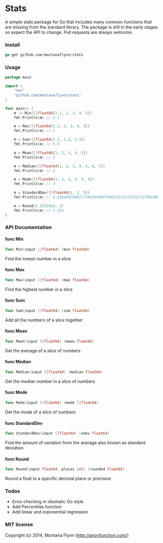 # Stats

A simple stats package for Go that includes many common functions that are missing from the standard library. The package is still in the early stages so expect the API to change. Pull requests are always welcome.

### Install

```go
go get github.com/montanaflynn/stats
```

### Usage

```go
package main

import (
    "fmt"
    "github.com/montanaflynn/stats"
)

func main() {
    m := Min([]float64{1.1, 2, 3, 4, 5})
    fmt.Println(m) // 1.1

    m = Max([]float64{1.1, 2, 3, 4, 5})
    fmt.Println(m) // 5

    m = Sum([]float64{1.1, 2.2, 3.3})
    fmt.Println(m) // 5.5

    m = Mean([]float64{1, 2, 3, 4, 5})
    fmt.Println(m) // 3

    m = Median([]float64{1, 2, 3, 4, 5, 6, 7})
    fmt.Println(m) // 4

    m = Mode([]float64{1, 2, 3, 3, 3, 4})
    fmt.Println(m) // 3

    m = StandardDev([]float64{1, 2, 3})
    fmt.Println(m) // 0.8164965809277260344600790631375275552272796630859375

    m = Round(5.3253543, 3)
    fmt.Println(m) // 5.325
}

```

### API Documentation


#### func  Min

```go
func Min(input []float64) (min float64)
```
Find the lowest number in a slice

#### func  Max

```go
func Max(input []float64) (max float64)
```
Find the highest number in a slice

#### func  Sum

```go
func Sum(input []float64) (sum float64)
```
Add all the numbers of a slice together

#### func  Mean

```go
func Mean(input []float64) (mean float64)
```
Get the average of a slice of numbers

#### func  Median

```go
func Median(input []float64) (median float64)
```
Get the median number in a slice of numbers

#### func  Mode

```go
func Mode(input []float64) (mode []float64)
```
Get the mode of a slice of numbers

#### func  StandardDev

```go
func StandardDev(input []float64) (sdev float64)
```
Find the amount of variation from the average also known as standard deviation

#### func  Round

```go
func Round(input float64, places int) (rounded float64)
```
Round a float to a specific decimal place or precision

### Todos

- Error checking in idiomatic Go style
- Add Percentiles function
- Add linear and exponential regression 

### MIT license

Copyright (c) 2014, Montana Flynn (http://anonfunction.com/)